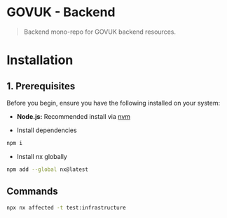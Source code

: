 # GOVUK - Backend 

> Backend mono-repo for GOVUK backend resources. 

# Installation

## 1. Prerequisites

Before you begin, ensure you have the following installed on your system:

* **Node.js:** Recommended install via [nvm](https://github.com/nvm-sh/nvm)


* Install dependencies

```bash
npm i
```

* Install nx globally

```bash
npm add --global nx@latest
```

## Commands

```bash
npx nx affected -t test:infrastructure
```
